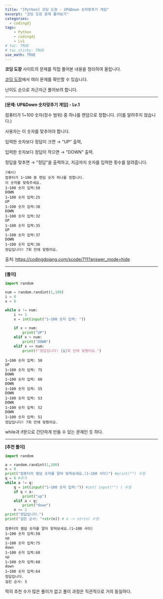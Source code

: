 ```yaml
---
title: "[Python] 코딩 도장 - UP&Down 숫자맞추기 게임"
excerpt: "코딩 도장 문제 풀어보기"
categories: 
  - codingdj
tags: 
    - Python
    - codingdj
    - Lv1
# toc: TRUE
# toc_sticky: TRUE
use_math: TRUE
---
```


**코딩 도장** 사이트의 문제를 직접 풀어본 내용을 정리하여 올립니다.

[코딩 도장](https://codingdojang.com/)에서 여러 문제를 확인할 수 있습니다.

난이도 순으로 차근차근 풀어보려 합니다.

---

**[문제: UP&Down 숫자맞추기 게임] - Lv.1**

컴퓨터가 1~100 숫자(정수 범위) 중 하나를 랜덤으로 정합니다. (이를 알려주지 않습니다.)

사용자는 이 숫자를 맞추어야 합니다.

입력한 숫자보다 정답이 크면 → "UP" 출력,

입력한 숫자보다 정답이 작으면 → "DOWN" 출력.

정답을 맞추면 → "정답"을 출력하고, 지금까지 숫자를 입력한 횟수를 알려줍니다.

```
(예시)
컴퓨터가 1~100 중 랜덤 숫자 하나를 정합니다.
이 숫자를 맞춰주세요.
1~100 숫자 입력:50
DOWN
1~100 숫자 입력:25
UP
1~100 숫자 입력:38
DOWN
1~100 숫자 입력:32
UP
1~100 숫자 입력:35
UP
1~100 숫자 입력:37
DOWN
1~100 숫자 입력:36
정답입니다! 7회 만에 맞췄어요.
```

출처: <https://codingdojang.com/scode/711?answer_mode=hide>

---

**[풀이]**


```python
import random

num = random.randint(1,100)
i = 0
x = 0

while x != num:
    i += 1
    x = int(input("1~100 숫자 입력: "))
    
    if x < num:
        print("UP")
    elif x > num:
        print("DOWN")
    elif x == num:
        print(f"정답입니다! {i}회 만에 맞췄어요.")
```

    1~100 숫자 입력: 50
    UP
    1~100 숫자 입력: 75
    DOWN
    1~100 숫자 입력: 60
    DOWN
    1~100 숫자 입력: 55
    DOWN
    1~100 숫자 입력: 53
    DOWN
    1~100 숫자 입력: 52
    DOWN
    1~100 숫자 입력: 51
    정답입니다! 7회 만에 맞췄어요.
    

while과 if문으로 간단하게 만들 수 있는 문제인 듯 하다.

---

**[추천 풀이]**


```python
import random

a = random.randint(1,100)
n = 0
print("컴퓨터의 렘덤 숫자를 알아 맞혀보세요.(1~100 사이)") #print("") 수정
q = 0 #추가
while a != q:
    q = int(input("1~100 숫자 입력:")) #int( input("") ) 수정
    if q < a:
        print("up")
    elif a < q:
        print("down")
    n += 1
print("정답입니다.")
print("걸린 순서: "+str(n)) # n -> str(n) 수정
```

    컴퓨터의 렘덤 숫자를 알아 맞혀보세요.(1~100 사이)
    1~100 숫자 입력:50
    up
    1~100 숫자 입력:75
    down
    1~100 숫자 입력:60
    up
    1~100 숫자 입력:68
    down
    1~100 숫자 입력:64
    정답입니다.
    걸린 순서: 5
    

딱히 추천 수가 많은 풀이가 없고 풀이 과정은 직관적으로 거의 동일하다.
